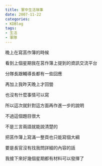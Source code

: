 ```yaml
---
title: 軍中生活瑣事
date: 2007-11-22
categories:
- KDBlog
tags:
- 生活
- 軍隊
---
```

晚上在寫莒作簿的時候

看到上個星期我在莒作簿上提到的資訊交流平台

分隊長跟輔導長都有一些回應

再加上我昨天晚上才回營

也沒有什麼事情可以寫

所以這次就針對這方面再作進一步的說明

不過這個題目很大

不是三言兩語就能說清楚的

把莒作簿上寫滿一整頁也只能寫個大綱

要是長官沒有找我問詳細的內容的話

我接下來好幾個星期都有材料可以發揮了

